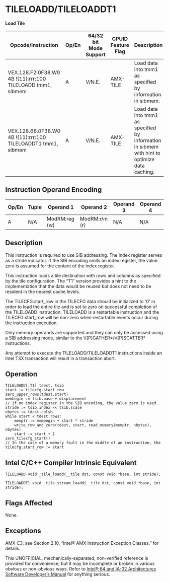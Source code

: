 # TILELOADD/TILELOADDT1

**Load Tile**

| Opcode/Instruction                                           | Op/En | 64/32 bit Mode Support | CPUID Feature Flag | Description                                                                                   |
| ------------------------------------------------------------ | ----- | ---------------------- | ------------------ | --------------------------------------------------------------------------------------------- |
| VEX.128.F2.0F38.W0 4B !(11):rrr:100 TILELOADD tmm1, sibmem   | A     | V/N.E.                 | AMX-TILE           | Load data into tmm1 as specified by information in sibmem.                                    |
| VEX.128.66.0F38.W0 4B !(11):rrr:100 TILELOADDT1 tmm1, sibmem | A     | V/N.E.                 | AMX-TILE           | Load data into tmm1 as specified by information in sibmem with hint to optimize data caching. |

## Instruction Operand Encoding

| Op/En | Tuple | Operand 1     | Operand 2     | Operand 3 | Operand 4 |
| ----- | ----- | ------------- | ------------- | --------- | --------- |
| A     | N/A   | ModRM:reg (w) | ModRM:r/m (r) | N/A       | N/A       |

## Description

This instruction is required to use SIB addressing. The index register serves as a stride indicator. If the SIB encoding omits an index register, the value zero is assumed for the content of the index register.

This instruction loads a tile destination with rows and columns as specified by the tile configuration. The “T1” version provides a hint to the implementation that the data would be reused but does not need to be resident in the nearest cache levels.

The TILECFG.start_row in the TILECFG data should be initialized to '0' in order to load the entire tile and is set to zero on successful completion of the TILELOADD instruction. TILELOADD is a restartable instruction and the TILECFG.start_row will be non-zero when restartable events occur during the instruction execution.

Only memory operands are supported and they can only be accessed using a SIB addressing mode, similar to the V[P]GATHER\*/V[P]SCATTER\* instructions.

Any attempt to execute the TILELOADD/TILELOADDT1 instructions inside an Intel TSX transaction will result in a transaction abort.

## Operation

```
TILELOADD[,T1] tdest, tsib
start := tilecfg.start_row
zero_upper_rows(tdest,start)
membegin := tsib.base + displacement
// if no index register in the SIB encoding, the value zero is used.
stride := tsib.index << tsib.scale
nbytes := tdest.colsb
while start < tdest.rows:
    memptr := membegin + start * stride
    write_row_and_zero(tdest, start, read_memory(memptr, nbytes), nbytes)
    start := start + 1
zero_tilecfg_start()
// In the case of a memory fault in the middle of an instruction, the tilecfg.start_row := start

```

## Intel C/C++ Compiler Intrinsic Equivalent

```
TILELOADD void _tile_loadd(__tile dst, const void *base, int stride);

```

```
TILELOADDT1 void _tile_stream_loadd(__tile dst, const void *base, int stride);

```

## Flags Affected

None.

## Exceptions

AMX-E3; see Section 2.10, “Intel® AMX Instruction Exception Classes,” for details.

This UNOFFICIAL, mechanically-separated, non-verified reference is provided for convenience, but it may be
incomplete or broken in various obvious or non-obvious
ways. Refer to [Intel® 64 and IA-32 Architectures Software Developer’s Manual](https://software.intel.com/en-us/download/intel-64-and-ia-32-architectures-sdm-combined-volumes-1-2a-2b-2c-2d-3a-3b-3c-3d-and-4) for anything serious.

